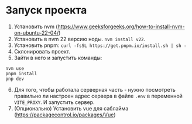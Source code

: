 # Запуск проекта

1. Установить nvm (https://www.geeksforgeeks.org/how-to-install-nvm-on-ubuntu-22-04/) 
2. Установить в nvm 22 версию ноды. `nvm install v22`.
3. Установить pnpm: `curl -fsSL https://get.pnpm.io/install.sh | sh -`
4. Склонировать проект.
5. Зайти в него и запустить команды:
```
nvm use
pnpm install
pnp dev
```
6. Для того, чтобы работала серверная часть - нужно посмотреть правильно ли настроен адрес сервера в файле `.env` в переменной `VITE_PROXY`. И запустить сервер.
7. (Опционально) Установить vue для саблайма (https://packagecontrol.io/packages/Vue)
